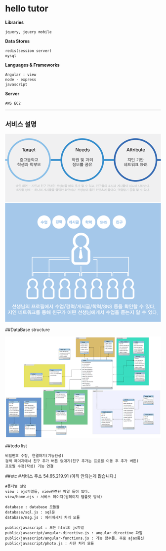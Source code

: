 hello tutor
================
**Libraries**

	jquery, jquery mobile
	
**Data Stores**

	redis(session server)
	mysql

**Languages & Frameworks**

	Angular : view
	node - express
	javascript

**Server**

	AWS EC2
	
____

## 서비스 설명

![service_1](https://github.com/ignocide/HelloTutor/blob/master/readme/service1.png)
![service_2](https://github.com/ignocide/HelloTutor/blob/master/readme/service2.png)

##DataBase structure

![db structure](https://github.com/ignocide/HelloTutor/blob/master/readme/db.png)

##todo list

	비밀번호 수정, 연결하기(기능완성)
	검색 페이지에서 친구 추가 버튼 없애기(친구 추가는 프로필 이동 후 추가 버튼)
	프로필 수정(작성) 기능 연결

##etc
	#서비스 주소
	54.65.219.91 (아직 안되는게 많습니다.)
	
	#폴더별 설명
	view : ejs파일들, view관련된 파일 들이 있다.
	view/home.ejs : 서비스 페이지(원페이지 탬플릿 방식)
	
	database : database 모듈들
	database/sql.js : sql문
	database/msg.js : 에러메세지 처리 모듈
	
	public/javascript : 모든 html의 js파일
	public/javascript/angular-directive.js : angular directive 파일
	public/javascript/angular-functions.js : 기능 함수들, 주로 ajax통신
	public/javascript/photo.js : 사진 처리 모듈
	
	
